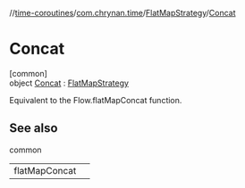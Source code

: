 //[time-coroutines](../../../../index.md)/[com.chrynan.time](../../index.md)/[FlatMapStrategy](../index.md)/[Concat](index.md)

# Concat

[common]\
object [Concat](index.md) : [FlatMapStrategy](../index.md)

Equivalent to the Flow.flatMapConcat function.

## See also

common

| | |
|---|---|
| flatMapConcat |  |
